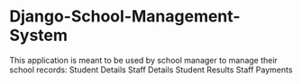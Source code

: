 # Django-School-Management-System

This application is meant to be used by school manager to manage their school records:
Student Details
Staff Details
Student Results
Staff Payments

